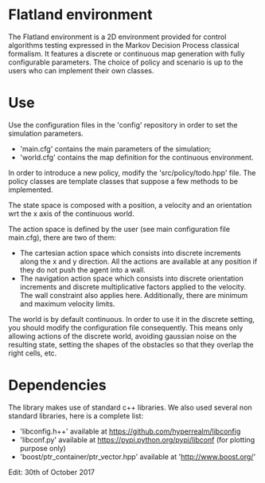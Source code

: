 # Flatland environment

The Flatland environment is a 2D environment provided for control algorithms
testing expressed in the Markov Decision Process classical formalism.
It features a discrete or continuous map generation with fully configurable
parameters.
The choice of policy and scenario is up to the users who can implement their
own classes.

# Use

Use the configuration files in the 'config' repository in order to set the
simulation parameters.
- 'main.cfg' contains the main parameters of the simulation;
- 'world.cfg' contains the map definition for the continuous environment.

In order to introduce a new policy, modify the 'src/policy/todo.hpp' file.
The policy classes are template classes that suppose a few methods to be
implemented.

The state space is composed with a position, a velocity and an orientation wrt
the x axis of the continuous world.

The action space is defined by the user (see main configuration file main.cfg),
there are two of them:
- The cartesian action space which consists into discrete increments along the x
and y direction. All the actions are available at any position if they do not
push the agent into a wall.
- The navigation action space which consists into discrete orientation
increments and discrete multiplicative factors applied to the velocity.
The wall constraint also applies here. Additionally, there are minimum and
maximum velocity limits.

The world is by default continuous. In order to use it in the discrete setting,
you should modify the configuration file consequently. This means only allowing
actions of the discrete world, avoiding gaussian noise on the resulting state,
setting the shapes of the obstacles so that they overlap the right cells, etc.

# Dependencies

The library makes use of standard c++ libraries. We also used several non
standard libraries, here is a complete list:
- 'libconfig.h++' available at https://github.com/hyperrealm/libconfig
- 'libconf.py' available at https://pypi.python.org/pypi/libconf (for plotting
purpose only)
- 'boost/ptr_container/ptr_vector.hpp' available at 'http://www.boost.org/'

Edit: 30th of October 2017

